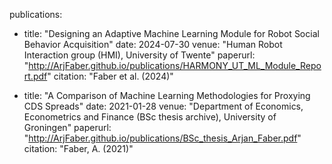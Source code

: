 publications:
  - title: "Designing an Adaptive Machine Learning Module for Robot Social Behavior Acquisition"
    date: 2024-07-30
    venue: "Human Robot Interaction group (HMI), University of Twente"
    paperurl: "http://ArjFaber.github.io/publications/HARMONY_UT_ML_Module_Report.pdf"
    citation: "Faber et al. (2024)"

  - title: "A Comparison of Machine Learning Methodologies for Proxying CDS Spreads"
    date: 2021-01-28
    venue: "Department of Economics, Econometrics and Finance (BSc thesis archive), University of Groningen"
    paperurl: "http://ArjFaber.github.io/publications/BSc_thesis_Arjan_Faber.pdf"
    citation: "Faber, A. (2021)"

